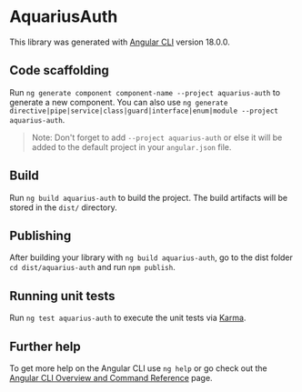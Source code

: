 # AquariusAuth

This library was generated with [Angular CLI](https://github.com/angular/angular-cli) version 18.0.0.

## Code scaffolding

Run `ng generate component component-name --project aquarius-auth` to generate a new component. You can also use `ng generate directive|pipe|service|class|guard|interface|enum|module --project aquarius-auth`.
> Note: Don't forget to add `--project aquarius-auth` or else it will be added to the default project in your `angular.json` file. 

## Build

Run `ng build aquarius-auth` to build the project. The build artifacts will be stored in the `dist/` directory.

## Publishing

After building your library with `ng build aquarius-auth`, go to the dist folder `cd dist/aquarius-auth` and run `npm publish`.

## Running unit tests

Run `ng test aquarius-auth` to execute the unit tests via [Karma](https://karma-runner.github.io).

## Further help

To get more help on the Angular CLI use `ng help` or go check out the [Angular CLI Overview and Command Reference](https://angular.dev/tools/cli) page.

